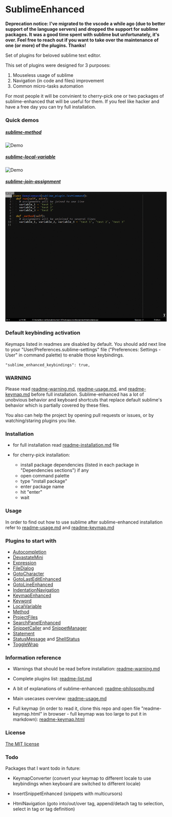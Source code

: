# SublimeEnhanced

**Deprecation notice: I've migrated to the vscode a while ago (due to better support of the language servers) and dropped the support for sublime packages. It was a good time spent with sublime but unfortunately, it's over. Feel free to reach out if you want to take over the maintenance of one (or more) of the plugins. Thanks!**

Set of plugins for beloved sublime text editor.

This set of plugins were designed for 3 purposes:

  1. Mouseless usage of sublime
  2. Navigation (in code and files) improvement
  2. Common micro-tasks automation

For most people it will be convinient to cherry-pick one or two packages of
sublime-enhanced that will be useful for them. If you feel like hacker and have
a free day you can try full installation.


### Quick demos


##### [sublime-method](https://github.com/shagabutdinov/sublime-method)

![Demo](https://github.com/shagabutdinov/sublime-enhanced-demos/raw/master/method.gif "Demo")


##### [sublime-local-variable](https://github.com/shagabutdinov/sublime-local-variable)

![Demo](https://github.com/shagabutdinov/sublime-enhanced-demos/raw/master/local_variable.gif "Demo")


##### [sublime-join-assignment](https://github.com/shagabutdinov/sublime-join-assignment)

![Demo](https://github.com/shagabutdinov/sublime-enhanced-demos/raw/master/join_assignment.gif "Demo")


### Default keybinding activation

Keymaps listed in readmes are disabled by default. You should add next line to your
"User/Preferences.sublime-settings" file ("Preferences: Settings - User" in command
palette) to enable those keybindings.

```
"sublime_enhanced_keybindings": true,
```


### WARNING

Please read [readme-warning.md](https://github.com/shagabutdinov/sublime-enhanced/blob/master/readme-warning.md),
[readme-usage.md](https://github.com/shagabutdinov/sublime-enhanced/blob/master/readme-usage.md),
and [readme-keymap.md](https://github.com/shagabutdinov/sublime-enhanced/blob/master/readme-keymap.md)
before full installation. Sublime-enhanced has a lot of unobvious behavior and
keyboard shortcuts that replace default sublime's behavior which is partially covered by these files.


You also can help the project by opening pull requests or issues, or by watching/staring plugins you like.


### Installation

* for full installation read [readme-installation.md](https://github.com/shagabutdinov/sublime-enhanced/blob/master/readme-installation.md)
  file

* for cherry-pick installation:
  * install package dependencies (listed in each package in "Dependencies
    sections") if any
  * open command palette
  * type "install package"
  * enter package name
  * hit "enter"
  * wait


### Usage

In order to find out how to use sublime after sublime-enhanced installation
refer to [readme-usage.md](https://github.com/shagabutdinov/sublime-enhanced/blob/master/readme-usage.md)
and [readme-keymap.md](https://github.com/shagabutdinov/sublime-enhanced/blob/master/readme-keymap.md)


### Plugins to start with

* [Autocompletion](https://github.com/shagabutdinov/sublime-autocompletion)
* [DevastateMini](https://github.com/shagabutdinov/sublime-devastate-mini)
* [Expression](https://github.com/shagabutdinov/sublime-expression)
* [FileDialog](https://github.com/shagabutdinov/sublime-file-dialog)
* [GotoCharacter](https://github.com/shagabutdinov/sublime-goto-character)
* [GotoLastEditEnhanced](https://github.com/shagabutdinov/sublime-goto-last-edit-enhanced)
* [GotoLineEnhanced](https://github.com/shagabutdinov/sublime-goto-line-enhanced)
* [IndentationNavigation](https://github.com/shagabutdinov/sublime-indentation-navigation)
* [KeymapEnhanced](https://github.com/shagabutdinov/sublime-keymap-enhanced)
* [Keyword](https://github.com/shagabutdinov/sublime-keyword)
* [LocalVariable](https://github.com/shagabutdinov/sublime-local-variable)
* [Method](https://github.com/shagabutdinov/sublime-method)
* [ProjectFiles](https://github.com/shagabutdinov/sublime-project-files)
* [SearchPanelEnhanced](https://github.com/shagabutdinov/sublime-search-panel-enhanced)
* [SnippetCaller](https://github.com/shagabutdinov/sublime-snippet-caller) and
  [SnippetManager](https://github.com/shagabutdinov/sublime-snippet-manager)
* [Statement](https://github.com/shagabutdinov/sublime-statement)
* [StatusMessage](https://github.com/shagabutdinov/sublime-status-message) and
  [ShellStatus](https://github.com/shagabutdinov/sublime-shell-status)
* [ToggleWrap](https://github.com/shagabutdinov/sublime-toggle-wrap)


### Information reference

* Warnings that should be read before installation: [readme-warning.md](https://github.com/shagabutdinov/sublime-enhanced/blob/master/readme-warning.md)

* Complete plugins list: [readme-list.md](https://github.com/shagabutdinov/sublime-enhanced/blob/master/readme-list.md)

* A bit of explanations of sublime-enhanced: [readme-philosophy.md](https://github.com/shagabutdinov/sublime-enhanced/blob/master/readme-philosophy.md)

* Main usecases overview: [readme-usage.md](https://github.com/shagabutdinov/sublime-enhanced/blob/master/readme-usage.md)

* Full keymap (in order to read it, clone this repo and open file
  "readme-keymap.html" in browser - full keymap was too large to put it in
  markdown): [readme-keymap.html](https://github.com/shagabutdinov/sublime-enhanced/blob/master/readme-keymap.html)


### License

[The MIT license](https://github.com/shagabutdinov/sublime-enhanced/blob/master/readme-license.md)


### Todo

Packages that I want todo in future:

* KeymapConverter (convert your keymap to different locale to use keybindings
  when keyboard are switched to different locale)

* InsertSnippetEnhanced (snippets with multicursors)

* HtmlNavigation (goto into/out/over tag, append/detach tag to selection, select
  in tag or tag definition)
